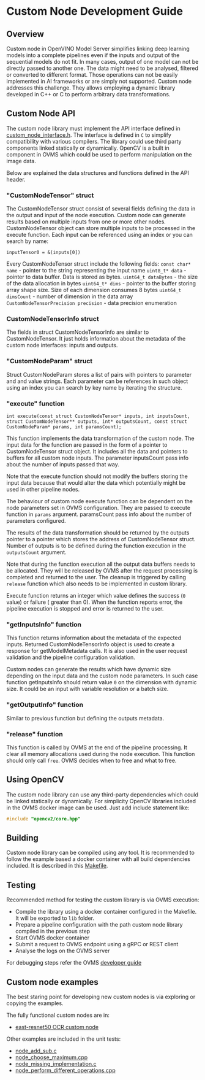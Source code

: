 # Custom Node Development Guide

## Overview

Custom node in OpenVINO Model Server simplifies linking deep learning models into a complete pipelines even if the inputs and output
of the sequential models do not fit. In many cases, output of one model can not be directly passed to another one.
The data might need to be analysed, filtered or converted to different format. Those operations can not be easily implemented
in AI frameworks or are simply not supported. Custom node addresses this challenge. They allows employing a dynamic library
developed in C++ or C to perform arbitrary data transformations. 

## Custom Node API

The custom node library must implement the API interface defined in [custom_node_interface.h](../src/custom_node_interface.h).
The interface is defined in `C` to simplify compatibility with various compilers. The library could use third party components
linked statically or dynamically. OpenCV is a built in component in OVMS which could be used to perform manipulation on the image
data. 

Below are explained the data structures and functions defined in the API header. 

### "CustomNodeTensor" struct 

The CustomNodeTensor struct consist of several fields defining the data in the output and input of the node execution.
Custom node can generate results based on multiple inputs from one or more other nodes. 
CustomNodeTensor object can store multiple inputs to be processed in the execute function.
Each input can be referenced using an index or you can search by name:
```
inputTensor0 = &(inputs[0])
```
Every CustomNodeTensor struct include the following fields:
`const char* name`  - pointer to the string representing the input name
`uint8_t* data` - pointer to data buffer. Data is stored as bytes.
`uint64_t dataBytes` - the size of the data allocation in bytes
`uint64_t* dims` - pointer to the buffer storing array shape size. Size of each dimension consumes 8 bytes
`uint64_t dimsCount` - number of dimension in the data array
`CustomNodeTensorPrecision precision` - data precision enumeration

### CustomNodeTensorInfo struct

The fields in struct CustomNodeTensorInfo are similar to CustomNodeTensor. It just holds information about 
the metadata of the custom node interfaces: inputs and outputs.

### "CustomNodeParam" struct

Struct CustomNodeParam stores a list of pairs with pointers to parameter and and value strings.
Each parameter can be references in such object using an index you can search by key name by iterating the structure.

### "execute" function
```
int execute(const struct CustomNodeTensor* inputs, int inputsCount, struct CustomNodeTensor** outputs, int* outputsCount, const struct CustomNodeParam* params, int paramsCount);
```

This function implements the data transformation of the custom node. The input data for the function are passed in the form of 
a pointer to CustomNodeTensor struct object. It includes all the data and pointers to buffers for all custom node inputs.
The parameter inputsCount pass info about the number of inputs passed that way.

Note that the execute function should not modify the buffers storing the input data because that would alter the data
which potentially might be used in other pipeline nodes.

The behaviour of custom node execute function can be dependent on the node parameters set in OVMS configuration.
They are passed to execute function in `params` argument. paramsCount pass info about the number of parameters configured.

The results of the data transformation should be returned by the outputs pointer to a pointer which stores the address of 
CustomNodeTensor struct. Number of outputs is to be defined during the function execution in the `outputsCount` argument.

Note that during the function execution all the output data buffers needs to be allocated. They will be released by OVMS after 
the request processing is completed and returned to the user. The cleanup is triggered by calling `release` function 
which also needs to be implemented in custom library.

Execute function returns an integer which value defines the success (`0` value) or failure ( greater than 0). When the function 
reports error, the pipeline execution is stopped and error is returned to the user. 

### "getInputsInfo" function
This function returns information about the metadata of the expected inputs. Returned CustomNodeTensorInfo object is used 
to create a response for getModelMetadata calls. It is also used in the user request validation and the pipeline 
configuration validation.

Custom nodes can generate the results which have dynamic size depending on the input data and the custom node parameters.
In such case function getInputsInfo should return value `0` on the dimension with dynamic size. It could be an input with
variable resolution or a batch size. 

### "getOutputInfo" function
Similar to previous function but defining the outputs metadata.

### "release" function
This function is called by OVMS at the end of the pipeline processing. It clear all memory allocations used during the 
node execution. This function should only call `free`. OVMS decides when to free and what to free.


## Using OpenCV
The custom node library can use any third-party dependencies which could be linked statically or dynamically.
For simplicity OpenCV libraries included in the OVMS docker image can be used.
Just add include statement like:
```c++
#include "opencv2/core.hpp"
```

## Building
Custom node library can be compiled using any tool. It is recommended to follow the example based 
a docker container with all build dependencies included. It is described in this [Makefile](../src/custom_nodes/east_ocr/Makefile). 

## Testing 
Recommended method for testing the custom library is via OVMS execution:
- Compile the library using a docker container configured in the Makefile. It will be exported to `lib` folder.
- Prepare a pipeline configuration with the path custom node library compiled in the previous step
- Start OVMS docker container
- Submit a request to OVMS endpoint using a gRPC or REST client
- Analyse the logs on the OVMS server

For debugging steps refer the OVMS [developer guide](developer_guide.md)


## Custom node examples 
The best staring point for developing new custom nodes is via exploring or copying the examples.

The fully functional custom nodes are in:
- [east-resnet50 OCR custom node](../src/custom_nodes/east_ocr)

Other examples are included in the unit tests:
- [node_add_sub.c](../src/test/custom_nodes/node_add_sub.c)
- [node_choose_maximum.cpp](../src/test/custom_nodes/node_choose_maximum.cpp)
- [node_missing_implementation.c](../src/test/custom_nodes/node_missing_implementation.c)
- [node_perform_different_operations.cpp](../src/test/custom_nodes/node_perform_different_operations.cpp)


